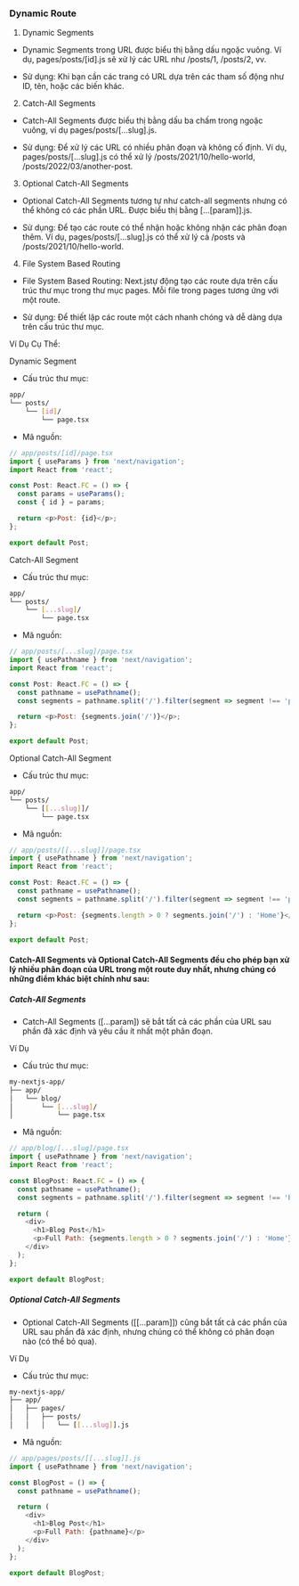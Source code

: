 ### Dynamic Route
1. Dynamic Segments
- Dynamic Segments trong URL được biểu thị bằng dấu ngoặc vuông. Ví dụ, pages/posts/[id].js sẽ xử lý các URL như /posts/1, /posts/2, vv.

- Sử dụng: Khi bạn cần các trang có URL dựa trên các tham số động như ID, tên, hoặc các biến khác.

2. Catch-All Segments
- Catch-All Segments được biểu thị bằng dấu ba chấm trong ngoặc vuông, ví dụ pages/posts/[...slug].js.

- Sử dụng: Để xử lý các URL có nhiều phân đoạn và không cố định. Ví dụ, pages/posts/[...slug].js có thể xử lý /posts/2021/10/hello-world, /posts/2022/03/another-post.

3. Optional Catch-All Segments
- Optional Catch-All Segments tương tự như catch-all segments nhưng có thể không có các phần URL. Được biểu thị bằng [...[param]].js.

- Sử dụng: Để tạo các route có thể nhận hoặc không nhận các phân đoạn thêm. Ví dụ, pages/posts/[...slug].js có thể xử lý cả /posts và /posts/2021/10/hello-world.

4. File System Based Routing
- File System Based Routing: Next.jstự động tạo các route dựa trên cấu trúc thư mục trong thư mục pages. Mỗi file trong pages tương ứng với một route.

- Sử dụng: Để thiết lập các route một cách nhanh chóng và dễ dàng dựa trên cấu trúc thư mục.

Ví Dụ Cụ Thể:

Dynamic Segment
- Cấu trúc thư mục:
```bash
app/
└── posts/
    └── [id]/
        └── page.tsx
```
- Mã nguồn:
```javascript
// app/posts/[id]/page.tsx
import { useParams } from 'next/navigation';
import React from 'react';

const Post: React.FC = () => {
  const params = useParams();
  const { id } = params;

  return <p>Post: {id}</p>;
};

export default Post;
```

Catch-All Segment
- Cấu trúc thư mục:
```bash
app/
└── posts/
    └── [...slug]/
        └── page.tsx
```
- Mã nguồn:
```javascript
// app/posts/[...slug]/page.tsx
import { usePathname } from 'next/navigation';
import React from 'react';

const Post: React.FC = () => {
  const pathname = usePathname();
  const segments = pathname.split('/').filter(segment => segment !== 'posts' && segment !== '');

  return <p>Post: {segments.join('/')}</p>;
};

export default Post;
```

Optional Catch-All Segment
- Cấu trúc thư mục:
```bash
app/
└── posts/
    └── [[...slug]]/
        └── page.tsx
```
- Mã nguồn:
```javascript
// app/posts/[[...slug]]/page.tsx
import { usePathname } from 'next/navigation';
import React from 'react';

const Post: React.FC = () => {
  const pathname = usePathname();
  const segments = pathname.split('/').filter(segment => segment !== 'posts' && segment !== '');

  return <p>Post: {segments.length > 0 ? segments.join('/') : 'Home'}</p>;
};

export default Post;
```


#### Catch-All Segments và Optional Catch-All Segments đều cho phép bạn xử lý nhiều phân đoạn của URL trong một route duy nhất, nhưng chúng có những điểm khác biệt chính như sau:

##### Catch-All Segments
- Catch-All Segments ([...param]) sẽ bắt tất cả các phần của URL sau phần đã xác định và yêu cầu ít nhất một phân đoạn.

Ví Dụ
- Cấu trúc thư mục:
```bash
my-nextjs-app/
├── app/
│   └── blog/
│       └── [...slug]/
│           └── page.tsx
```
- Mã nguồn:
```javascript
// app/blog/[...slug]/page.tsx
import { usePathname } from 'next/navigation';
import React from 'react';

const BlogPost: React.FC = () => {
  const pathname = usePathname();
  const segments = pathname.split('/').filter(segment => segment !== 'blog' && segment !== '');

  return (
    <div>
      <h1>Blog Post</h1>
      <p>Full Path: {segments.length > 0 ? segments.join('/') : 'Home'}</p>
    </div>
  );
};

export default BlogPost;
```


##### Optional Catch-All Segments
- Optional Catch-All Segments ([[...param]]) cũng bắt tất cả các phần của URL sau phần đã xác định, nhưng chúng có thể không có phân đoạn nào (có thể bỏ qua).

Ví Dụ
- Cấu trúc thư mục:
```bash
my-nextjs-app/
├── app/
│   ├── pages/
│   │   ├── posts/
│   │   │   └── [[...slug]].js
```
- Mã nguồn:
```javascript
// app/pages/posts/[[...slug]].js
import { usePathname } from 'next/navigation';

const BlogPost = () => {
  const pathname = usePathname();

  return (
    <div>
      <h1>Blog Post</h1>
      <p>Full Path: {pathname}</p>
    </div>
  );
};

export default BlogPost;
```

